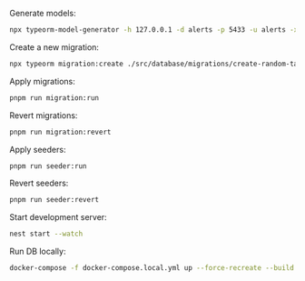 Generate models:

```bash
npx typeorm-model-generator -h 127.0.0.1 -d alerts -p 5433 -u alerts -x Alerts123* -e postgres -o ./src/database/entities --skipTables "migrations" --noConfig --case-file param --lazy --strictMode
```

Create a new migration:
```bash
npx typeorm migration:create ./src/database/migrations/create-random-table
```

Apply migrations:
```bash
pnpm run migration:run
```

Revert migrations:
```bash
pnpm run migration:revert
```

Apply seeders:
```bash
pnpm run seeder:run
```

Revert seeders:
```bash
pnpm run seeder:revert
```

Start development server:
```bash
nest start --watch
```

Run DB locally:
```bash
docker-compose -f docker-compose.local.yml up --force-recreate --build -d
```
